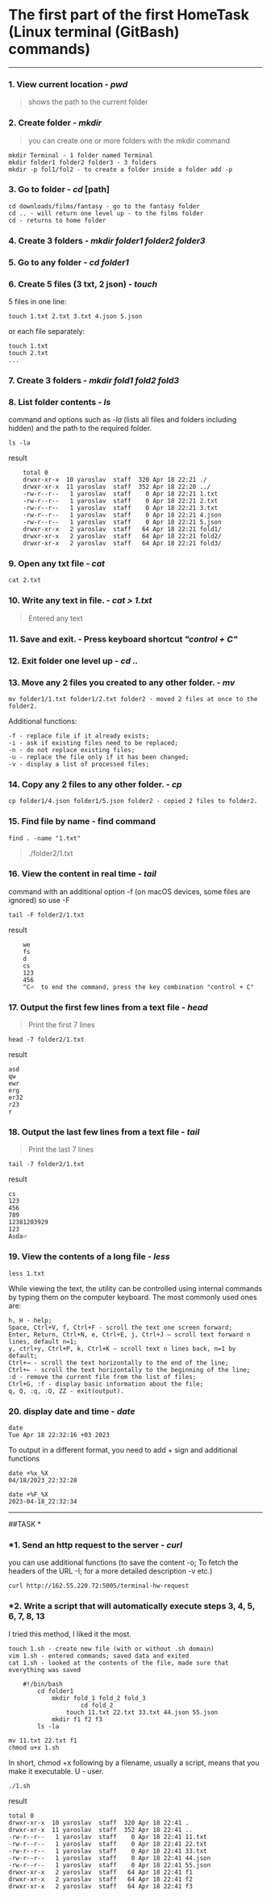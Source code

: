 # The first part of the first HomeTask (Linux terminal (GitBash) commands)
___
### 1. View current location - *pwd*

>shows the path to the current folder

### 2. Create folder - *mkdir*
>you can create one or more folders with the mkdir command

	mkdir Terminal - 1 folder named Terminal
	mkdir folder1 folder2 folder3 - 3 folders
	mkdir -p fol1/fol2 - to create a folder inside a folder add -p
	
### 3. Go to folder - *cd* [path]
    cd downloads/films/fantasy - go to the fantasy folder
    cd .. - will return one level up - to the films folder
    cd - returns to home folder
	
### 4. Create 3 folders - *mkdir folder1 folder2 folder3*
### 5. Go to any folder - *cd folder1*
### 6. Create 5 files (3 txt, 2 json) - *touch*
 
5 files in one line:

	touch 1.txt 2.txt 3.txt 4.json 5.json

or each file separately:    

	touch 1.txt
	touch 2.txt
	...

### 7. Create 3 folders - *mkdir fold1 fold2 fold3*
### 8. List folder contents - *ls*  

command and options such as *-la* (lists all files and folders including hidden) and the path to the required folder.

	ls -la

result

		total 0
		drwxr-xr-x  10 yaroslav  staff  320 Apr 18 22:21 ./
		drwxr-xr-x  11 yaroslav  staff  352 Apr 18 22:20 ../
		-rw-r--r--   1 yaroslav  staff    0 Apr 18 22:21 1.txt
		-rw-r--r--   1 yaroslav  staff    0 Apr 18 22:21 2.txt
		-rw-r--r--   1 yaroslav  staff    0 Apr 18 22:21 3.txt
		-rw-r--r--   1 yaroslav  staff    0 Apr 18 22:21 4.json
		-rw-r--r--   1 yaroslav  staff    0 Apr 18 22:21 5.json
		drwxr-xr-x   2 yaroslav  staff   64 Apr 18 22:21 fold1/
		drwxr-xr-x   2 yaroslav  staff   64 Apr 18 22:21 fold2/
		drwxr-xr-x   2 yaroslav  staff   64 Apr 18 22:21 fold3/

### 9. Open any txt file - *cat*
	cat 2.txt
	
### 10. Write any text in file. - *cat > 1.txt*

>Entered any text
### 11. Save and exit. - Press keyboard shortcut *"control + C"*
### 12. Exit folder one level up - *cd ..*
### 13. Move any 2 files you created to any other folder. - *mv* 
	mv folder1/1.txt folder1/2.txt folder2 - moved 2 files at once to the folder2.

Additional functions:
    
    -f - replace file if it already exists;
    -i - ask if existing files need to be replaced;
    -n - do not replace existing files;
    -u - replace the file only if it has been changed;
    -v - display a list of processed files;
	
### 14. Copy any 2 files to any other folder. - *cp* 
	cp folder1/4.json folder1/5.json folder2 - copied 2 files to folder2.
### 15. Find file by name - find command
	find . -name "1.txt"

>	./folder2/1.txt
### 16. View the content in real time - *tail* 
command with an additional option -f (on macOS devices, some files are ignored) so use -F

	tail -F folder2/1.txt

result

        we
        fs
        d
        cs
        123
        456
        ^C⏎  to end the command, press the key combination "control + C"

### 17. Output the first few lines from a text file - *head*
>Print the first 7 lines 
	
	head -7 folder2/1.txt 
       
 result
       
    asd
    qw
    ewr
    erg
    er32
    r23
    r

### 18. Output the last few lines from a text file - *tail*
>Print the last 7 lines 

	tail -7 folder2/1.txt 
         
result

    cs
    123
    456
    789
    12381203929
    123
    Asda⏎    

### 19. View the contents of a long file *- less*

	less 1.txt

While viewing the text, the utility can be controlled using internal 
    commands by typing them on the computer keyboard. 
    The most commonly used ones are:

    h, H - help;
    Space, Ctrl+V, f, Ctrl+F - scroll the text one screen forward;
    Enter, Return, Ctrl+N, e, Ctrl+E, j, Ctrl+J — scroll text forward n lines, default n=1;
    y, ctrl+y, Ctrl+P, k, Ctrl+K — scroll text n lines back, n=1 by default;
    Ctrl+→ - scroll the text horizontally to the end of the line;
    Ctrl+← - scroll the text horizontally to the beginning of the line;
    :d - remove the current file from the list of files;
    Ctrl+G, :f - display basic information about the file;
    q, Q, :q, :Q, ZZ - exit(output).


### 20. display date and time - *date*
    date
    Tue Apr 18 22:32:16 +03 2023
    
 To output in a different format, you need to add + sign and additional functions
   
    date +%x_%X
    04/18/2023_22:32:28

    date +%F_%X
    2023-04-18_22:32:34

___
##TASK *
### *1. Send an http request to the server - *curl*  
you can use additional functions (to save the content -o; To fetch the headers of the URL -I; for a more detailed description -v etc.)

	curl http://162.55.220.72:5005/terminal-hw-request


### *2. Write a script that will automatically execute steps 3, 4, 5, 6, 7, 8, 13
I tried this method, I liked it the most.

	touch 1.sh - create new file (with or without .sh domain)
	vim 1.sh - entered commands; saved data and exited
	cat 1.sh - looked at the contents of the file, made sure that everything was saved

```
	#!/bin/bash
		cd folder1
			mkdir fold_1 fold_2 fold_3
					cd fold_2
				touch 11.txt 22.txt 33.txt 44.json 55.json
			mkdir f1 f2 f3
		ls -la 
```
    mv 11.txt 22.txt f1
    chmod u+x 1.sh 
In short, chmod +x following by a filename, usually a script, means that you make it executable. U - user.

	./1.sh 

result

    total 0
    drwxr-xr-x  10 yaroslav  staff  320 Apr 18 22:41 .
    drwxr-xr-x  11 yaroslav  staff  352 Apr 18 22:41 ..
    -rw-r--r--   1 yaroslav  staff    0 Apr 18 22:41 11.txt
    -rw-r--r--   1 yaroslav  staff    0 Apr 18 22:41 22.txt
    -rw-r--r--   1 yaroslav  staff    0 Apr 18 22:41 33.txt
    -rw-r--r--   1 yaroslav  staff    0 Apr 18 22:41 44.json
    -rw-r--r--   1 yaroslav  staff    0 Apr 18 22:41 55.json
    drwxr-xr-x   2 yaroslav  staff   64 Apr 18 22:41 f1
    drwxr-xr-x   2 yaroslav  staff   64 Apr 18 22:41 f2
    drwxr-xr-x   2 yaroslav  staff   64 Apr 18 22:41 f3
    
